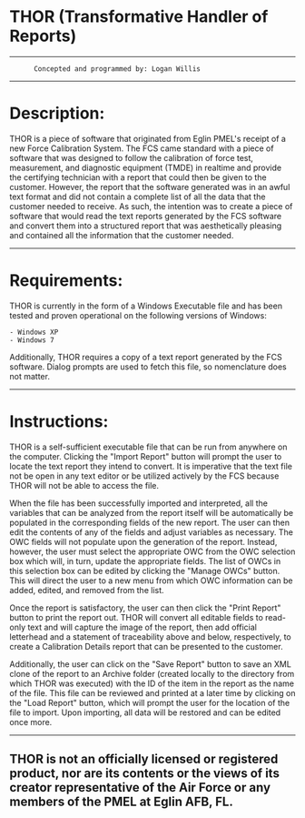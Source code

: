 # THOR (Transformative Handler of Reports)        
-------------------------------------------------------------
          Concepted and programmed by: Logan Willis          
-------------------------------------------------------------
                                                             
# Description:

THOR is a piece of software that originated from Eglin PMEL's receipt of a new Force Calibration System.  The FCS came standard with a piece of software that was designed to follow the calibration of force test, measurement, and diagnostic equipment (TMDE) in realtime and provide the certifying technician with a report that could then be given to the customer.  However, the report that the software generated was in an awful text format and did not contain a complete list of all the data that the customer needed to receive.  As such, the intention was to create a piece of software that would read the text reports generated by the FCS software and convert them into a structured report that was aesthetically pleasing and contained all the information that the customer needed.

_____________________________________________________________
                                                             
# Requirements:

THOR is currently in the form of a Windows Executable file and has been tested and proven operational on the following versions of Windows:

    - Windows XP
    - Windows 7

Additionally, THOR requires a copy of a text report generated by the FCS software.  Dialog prompts are used to fetch this file, so nomenclature does not matter.

_____________________________________________________________
                                                             
# Instructions:

THOR is a self-sufficient executable file that can be run from anywhere on the computer.  Clicking the "Import Report" button will prompt the user to locate the text report they intend to convert.  It is imperative that the text file not be open in any text editor or be utilized actively by the FCS because THOR will not be able to access the file.

When the file has been successfully imported and interpreted, all the variables that can be analyzed from the report itself will be automatically be populated in the corresponding fields of the new report.  The user can then edit the contents of any of the fields and adjust variables as necessary.  The OWC fields will not populate upon the generation of the report.  Instead, however, the user must select the appropriate OWC from the OWC selection box which will, in turn, update the appropriate fields.  The list of OWCs in this selection box can be edited by clicking the "Manage OWCs" button.  This will direct the user to a new menu from which OWC information can be added, edited, and removed from the list.

Once the report is satisfactory, the user can then click the "Print Report" button to print the report out.  THOR will convert all editable fields to read-only text and will capture the image of the report, then add official letterhead and a statement of traceability above and below, respectively, to create a Calibration Details report that can be presented to the customer.

Additionally, the user can click on the "Save Report" button to save an XML clone of the report to an Archive folder (created locally to the directory from which THOR was executed) with the ID of the item in the report as the name of the file.  This file can be reviewed and printed at a later time by clicking on the "Load Report" button, which will prompt the user for the location of the file to import.  Upon importing, all data will be restored and can be edited once more.

-------------------------------------------------------------
THOR is not an officially licensed or registered product, nor are its contents or the views of its creator representative of the Air Force or any members of the PMEL at Eglin AFB, FL.
-------------------------------------------------------------
